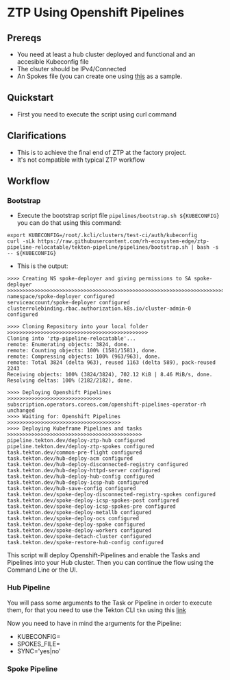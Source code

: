 # ZTP Using Openshift Pipelines

## Prereqs

- You need at least a hub cluster deployed and functional and an accesible Kubeconfig file
- The clsuter should be IPv4/Connected
- An Spokes file (you can create one using [this](https://github.com/rh-ecosystem-edge/ztp-pipeline-relocatable/blob/tekton-pipeline/examples/config.yaml) as a sample.

## Quickstart

- First you need to execute the script using curl command

## Clarifications

- This is to achieve the final end of ZTP at the factory project.
- It's not compatible with typical ZTP workflow


## Workflow

### Bootstrap

- Execute the bootstrap script file `pipelines/bootstrap.sh ${KUBECONFIG}` you can do that using this command:

```
export KUBECONFIG=/root/.kcli/clusters/test-ci/auth/kubeconfig
curl -sLk https://raw.githubusercontent.com/rh-ecosystem-edge/ztp-pipeline-relocatable/tekton-pipeline/pipelines/bootstrap.sh | bash -s -- ${KUBECONFIG}
```

- This is the output:
```
>>>> Creating NS spoke-deployer and giving permissions to SA spoke-deployer
>>>>>>>>>>>>>>>>>>>>>>>>>>>>>>>>>>>>>>>>>>>>>>>>>>>>>>>>>>>>>>>>>>>>>>>>>>>>>>>>>>>>>>>
namespace/spoke-deployer configured
serviceaccount/spoke-deployer configured
clusterrolebinding.rbac.authorization.k8s.io/cluster-admin-0 configured

>>>> Cloning Repository into your local folder
>>>>>>>>>>>>>>>>>>>>>>>>>>>>>>>>>>>>>>>>>>>>>>
Cloning into 'ztp-pipeline-relocatable'...
remote: Enumerating objects: 3824, done.
remote: Counting objects: 100% (1581/1581), done.
remote: Compressing objects: 100% (963/963), done.
remote: Total 3824 (delta 963), reused 1163 (delta 589), pack-reused 2243
Receiving objects: 100% (3824/3824), 702.12 KiB | 8.46 MiB/s, done.
Resolving deltas: 100% (2182/2182), done.

>>>> Deploying Openshift Pipelines
>>>>>>>>>>>>>>>>>>>>>>>>>>>>>>>
subscription.operators.coreos.com/openshift-pipelines-operator-rh unchanged
>>>> Waiting for: Openshift Pipelines
>>>>>>>>>>>>>>>>>>>>>>>>>>>>>>>>>>>>>
>>>> Deploying Kubeframe Pipelines and tasks
>>>>>>>>>>>>>>>>>>>>>>>>>>>>>>>>>>>>>>>>>>>>
pipeline.tekton.dev/deploy-ztp-hub configured
pipeline.tekton.dev/deploy-ztp-spokes configured
task.tekton.dev/common-pre-flight configured
task.tekton.dev/hub-deploy-acm configured
task.tekton.dev/hub-deploy-disconnected-registry configured
task.tekton.dev/hub-deploy-httpd-server configured
task.tekton.dev/hub-deploy-hub-config configured
task.tekton.dev/hub-deploy-icsp-hub configured
task.tekton.dev/hub-save-config configured
task.tekton.dev/spoke-deploy-disconnected-registry-spokes configured
task.tekton.dev/spoke-deploy-icsp-spokes-post configured
task.tekton.dev/spoke-deploy-icsp-spokes-pre configured
task.tekton.dev/spoke-deploy-metallb configured
task.tekton.dev/spoke-deploy-ocs configured
task.tekton.dev/spoke-deploy-spoke configured
task.tekton.dev/spoke-deploy-workers configured
task.tekton.dev/spoke-detach-cluster configured
task.tekton.dev/spoke-restore-hub-config configured
```

This script will deploy Openshift-Pipelines and enable the Tasks and Pipelines into your Hub cluster.
Then you can continue the flow using the Command Line or the UI.


### Hub Pipeline

You will pass some arguments to the Task or Pipeline in order to execute them, for that you need to use the Tekton CLI `tkn` using this [link](https://mirror.openshift.com/pub/openshift-v4/x86_64/clients/pipeline/latest/tkn-linux-amd64-0.21.0.tar.gz)

Now you need to have in mind the arguments for the Pipeline:

- KUBECONFIG=
- SPOKES_FILE=
- SYNC='yes|no'

### Spoke Pipeline
